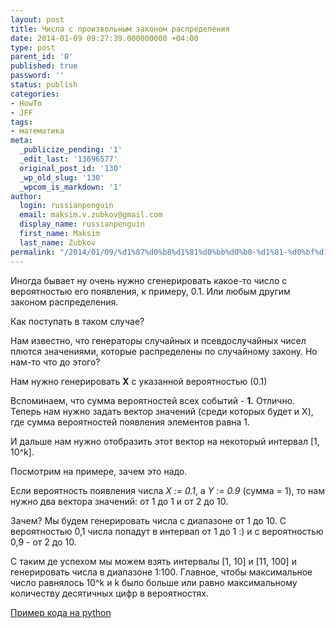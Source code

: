 ```yaml
---
layout: post
title: Числа с произвольным законом распределения
date: 2014-01-09 09:27:39.000000000 +04:00
type: post
parent_id: '0'
published: true
password: ''
status: publish
categories:
- HowTo
- JFF
tags:
- математика
meta:
  _publicize_pending: '1'
  _edit_last: '13696577'
  original_post_id: '130'
  _wp_old_slug: '130'
  _wpcom_is_markdown: '1'
author:
  login: russianpenguin
  email: maksim.v.zubkov@gmail.com
  display_name: russianpenguin
  first_name: Maksim
  last_name: Zubkov
permalink: "/2014/01/09/%d1%87%d0%b8%d1%81%d0%bb%d0%b0-%d1%81-%d0%bf%d1%80%d0%be%d0%b8%d0%b7%d0%b2%d0%be%d0%bb%d1%8c%d0%bd%d1%8b%d0%bc-%d1%80%d0%b0%d1%81%d0%bf%d1%80%d0%b5%d0%b4%d0%b5%d0%bb%d0%b5%d0%bd%d0%b8%d0%b5%d0%bc/"
---
```

Иногда бывает ну очень нужно сгенерировать какое-то число с вероятностью его появления, к примеру, 0.1. Или любым другим законом распределения.

<!--more-->

Как поступать в таком случае?

Нам известно, что генераторы случайных и псевдослучайных чисел плются значениями, которые распределены по случайному закону. Но нам-то что до этого?

Нам нужно генерировать **X** с указанной вероятностью (0.1)

Вспоминаем, что сумма вероятностей всех событий - **1.** Отлично. Теперь нам нужно задать вектор значений (среди которых будет и X), где сумма вероятностей появления элементов равна 1.

И дальше нам нужно отобразить этот вектор на некоторый интервал [1, 10^k].

Посмотрим на примере, зачем это надо.

Если вероятность появления числа _X := 0.1_, а _Y := 0.9_ (сумма = 1), то нам нужно два вектора значений: от 1 до 1 и от 2 до 10.

Зачем? Мы будем генерировать числа с диапазоне от 1 до 10. С вероятностью 0,1 числа попадут в интервал от 1 до 1 :) и с вероятностью 0,9 - от 2 до 10.

С таким де успехом мы можем взять интервалы [1, 10] и [11, 100] и генерировать числа в диапазоне 1:100. Главное, чтобы максимальное число равнялось 10^k и k было больше или равно максимальному количеству десятичных цифр в вероятностях.

[Пример кода на python](https://github.com/RussianPenguin/PyProbability "Генерация чисел с произвольным законом распределения")

